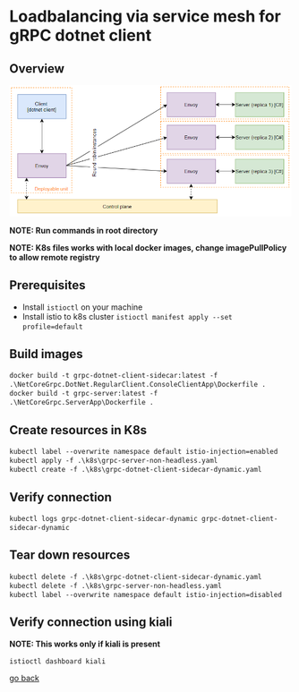 # Loadbalancing via service mesh for gRPC dotnet client

## Overview

![Overview](./overview.PNG)

__NOTE: Run commands in root directory__

__NOTE: K8s files works with local docker images, change imagePullPolicy to allow remote registry__

## Prerequisites

- Install `istioctl` on your machine
- Install istio to k8s cluster `istioctl manifest apply --set profile=default`

## Build images
```
docker build -t grpc-dotnet-client-sidecar:latest -f .\NetCoreGrpc.DotNet.RegularClient.ConsoleClientApp\Dockerfile .
docker build -t grpc-server:latest -f .\NetCoreGrpc.ServerApp\Dockerfile .
```

## Create resources in K8s
```
kubectl label --overwrite namespace default istio-injection=enabled
kubectl apply -f .\k8s\grpc-server-non-headless.yaml
kubectl create -f .\k8s\grpc-dotnet-client-sidecar-dynamic.yaml
```

## Verify connection
```
kubectl logs grpc-dotnet-client-sidecar-dynamic grpc-dotnet-client-sidecar-dynamic
```

## Tear down resources
```
kubectl delete -f .\k8s\grpc-dotnet-client-sidecar-dynamic.yaml
kubectl delete -f .\k8s\grpc-server-non-headless.yaml
kubectl label --overwrite namespace default istio-injection=disabled
```

## Verify connection using kiali

__NOTE: This works only if kiali is present__ 

```
istioctl dashboard kiali
```

[go back](../../README.md)